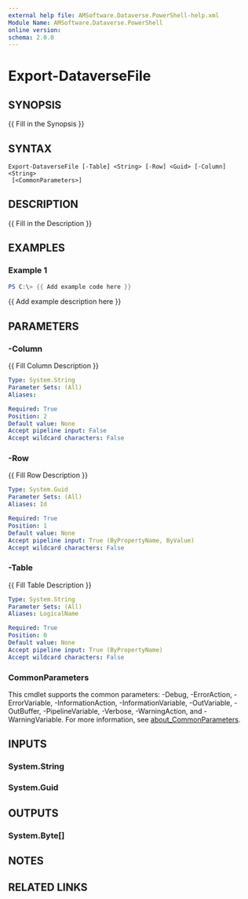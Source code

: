 ```yaml
---
external help file: AMSoftware.Dataverse.PowerShell-help.xml
Module Name: AMSoftware.Dataverse.PowerShell
online version:
schema: 2.0.0
---
```


# Export-DataverseFile

## SYNOPSIS
{{ Fill in the Synopsis }}

## SYNTAX

```
Export-DataverseFile [-Table] <String> [-Row] <Guid> [-Column] <String> 
 [<CommonParameters>]
```

## DESCRIPTION
{{ Fill in the Description }}

## EXAMPLES

### Example 1
```powershell
PS C:\> {{ Add example code here }}
```

{{ Add example description here }}

## PARAMETERS

### -Column
{{ Fill Column Description }}

```yaml
Type: System.String
Parameter Sets: (All)
Aliases:

Required: True
Position: 2
Default value: None
Accept pipeline input: False
Accept wildcard characters: False
```

### -Row
{{ Fill Row Description }}

```yaml
Type: System.Guid
Parameter Sets: (All)
Aliases: Id

Required: True
Position: 1
Default value: None
Accept pipeline input: True (ByPropertyName, ByValue)
Accept wildcard characters: False
```

### -Table
{{ Fill Table Description }}

```yaml
Type: System.String
Parameter Sets: (All)
Aliases: LogicalName

Required: True
Position: 0
Default value: None
Accept pipeline input: True (ByPropertyName)
Accept wildcard characters: False
```

### CommonParameters
This cmdlet supports the common parameters: -Debug, -ErrorAction, -ErrorVariable, -InformationAction, -InformationVariable, -OutVariable, -OutBuffer, -PipelineVariable, -Verbose, -WarningAction, and -WarningVariable. For more information, see [about_CommonParameters](http://go.microsoft.com/fwlink/?LinkID=113216).

## INPUTS

### System.String

### System.Guid

## OUTPUTS

### System.Byte[]

## NOTES

## RELATED LINKS

